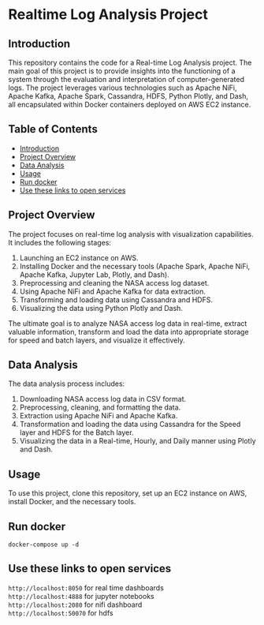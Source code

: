 # Realtime Log Analysis Project

## Introduction

This repository contains the code for a Real-time Log Analysis project. The main goal of this project is to provide insights into the functioning of a system through the evaluation and interpretation of computer-generated logs. The project leverages various technologies such as Apache NiFi, Apache Kafka, Apache Spark, Cassandra, HDFS, Python Plotly, and Dash, all encapsulated within Docker containers deployed on AWS EC2 instance.

## Table of Contents

- [Introduction](#introduction)
- [Project Overview](#project-overview)
- [Data Analysis](#data-analysis)
- [Usage](#usage)
- [Run docker](#run-docker)
- [Use these links to open services](#use-these-links-to-open-services)

## Project Overview

The project focuses on real-time log analysis with visualization capabilities. It includes the following stages:

1. Launching an EC2 instance on AWS.
2. Installing Docker and the necessary tools (Apache Spark, Apache NiFi, Apache Kafka, Jupyter Lab, Plotly, and Dash).
3. Preprocessing and cleaning the NASA access log dataset.
4. Using Apache NiFi and Apache Kafka for data extraction.
5. Transforming and loading data using Cassandra and HDFS.
6. Visualizing the data using Python Plotly and Dash.

The ultimate goal is to analyze NASA access log data in real-time, extract valuable information, transform and load the data into appropriate storage for speed and batch layers, and visualize it effectively.

## Data Analysis

The data analysis process includes:

1. Downloading NASA access log data in CSV format.
2. Preprocessing, cleaning, and formatting the data.
3. Extraction using Apache NiFi and Apache Kafka.
4. Transformation and loading the data using Cassandra for the Speed layer and HDFS for the Batch layer.
5. Visualizing the data in a Real-time, Hourly, and Daily manner using Plotly and Dash.

## Usage

To use this project, clone this repository, set up an EC2 instance on AWS, install Docker, and the necessary tools.

## Run docker

`docker-compose up -d`

## Use these links to open services

`http://localhost:8050` for real time dashboards  
`http://localhost:4888` for jupyter notebooks  
`http://localhost:2080` for nifi dashboard  
`http://localhost:50070` for hdfs  
